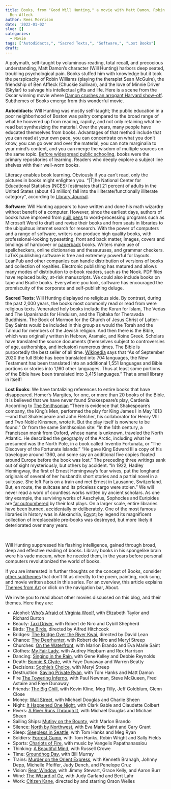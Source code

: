 ```yaml
---
title: Books, from "Good Will Hunting," a movie with Matt Damon, Robin Williams, and
  Ben Afleck
author: Rees Morrison
date: '2022-01-02'
slug: []
categories:
  - Movie
tags: ["Autodidacts,", "Sacred Texts,", "Software,", "Lost Books"]
draft: 
---
```


A polymath, self-taught by voluminous reading, total recall, and precocious understanding, Matt Damon’s character (Will Hunting) harbors deep seated, troubling psychological pain.  Books stuffed him with knowledge but it took the perspicacity of Robin Williams (playing the therapist Sean McGuire), the friendship of Ben Affleck (Chuckie Sullivan), and the love of Minnie Driver (Skylar) to salvage his intellectual gifts and life.  Here is a scene from the Oscar winning movie where [Damon crushes an arrogant Harvard show-off](https://www.youtube.com/watch?v=hIdsjNGCGz4).  Subthemes of Books emerge from this wonderful movie.

<!--more-->

**Autodidacts**:   Will Hunting was mostly self-taught; the public education in a poor neighborhood of Boston was paltry compared to the broad range of what he hoovered up from reading, rapidly, and not only retaining what he read but synthesizing the material.  Over the years, many people have educated themselves from books.  Advantages of that method include that you can read at your own pace, you can concentrate on what you don’t know, you can go over and over the material, you can note marginalia to your mind’s content, and you can merge the wisdom of multiple sources on the same topic.  [Before widespread public schooling](https://themesfromart.com/post/2022-01-02-books-from-still-life-with-books-a-painting-by-vincent-van-gogh/booksstill/), books were the primary repositories of learning.  Readers who deeply explore a subject line shelves with their well-worn books.

Literacy enables book learning.  Obviously if you can’t read, only the pictures in books might enlighten you.  “[T]he National Center for Educational Statistics (NCES) [estimates that] 21 percent of adults in the United States (about 43 million) fall into the illiterate/functionally illiterate category”, according to [Library Journal](https://www.libraryjournal.com/story/How-Serious-Is-Americas-Literacy-Problem).

**Software**:  Will Hunting appears to have written and done his math wizardry without benefit of a computer. However, since the earliest days, authors of books have improved from [quill pens](https://themesfromart.com/post/2022-01-01-books-from-the-author-to-her-book-a-poem-by-anne-bradstreet/booksbradstreet/) to word-processing programs such as Microsoft Word to draft and revise their books and from seats in libraries to the ubiquitous internet search for research.   With the power of computers and a range of software, writers can produce high quality books, with professional-looking typesetting, front and back matter, images, covers and bindings of hardcover or [paperback](https://themesfromart.com/post/2022-01-02-books-from-paperback-rider-by-the-beatles/bookspaperback/) books. Writers make use of spellcheckers, online dictionaries and thesauruses, and grammar checkers. LaTeX publishing software is free and extremely powerful for layouts.  LeanPub and other companies can handle distribution of versions of books and collection of royalties.  Electronic publishing has matured and allows many modes of distribution to e-book readers, such as the Nook.   PDF files have replaced bulky, at-risk manuscripts.  We could also include books on tape and Braille books. Everywhere you look, software has encouraged the promiscuity of the corporate and self-publishing deluge.

**Sacred Texts**:   Will Hunting displayed no religious side.  By contrast, during the past 2,000 years, the books most commonly read or read from were religious texts.  Venerated holy books include the Koran for Islam, The Vedas and The Upanishads for Hinduism, and the Tipitaka for Theravada Buddhism.  The Book of Mormon for the Church of Jesus Christ of Latter-Day Saints would be included in this group as would the Torah and the Talmud for members of the Jewish religion.  And then there is the Bible, which was originally written in Hebrew, Aramaic, and Koine Greek.  Scholars have translated the source documents (themselves subject to controversies of age, authorships, and inclusion) numerous times.  The Bible is purportedly the best seller of all time.   [Wikipedia](https://en.wikipedia.org/wiki/Bible_translations) says that “As of September 2020 the full Bible has been translated into 704 languages, the New Testament has been translated into an additional 1,551 languages and Bible portions or stories into 1,160 other languages. Thus at least some portions of the Bible have been translated into 3,415 languages.”  That a small library in itself!

**Lost Books**:  We have tantalizing references to entire books that have disappeared. Homer’s Margites, for one, or more than 20 books of the Bible.  It is believed that we have never found Shakespeare’s play, Cardenia.  According to [The Smithsonian](https://www.smithsonianmag.com/arts-culture/the-top-10-books-lost-to-time-83373197/) “There is evidence that Shakespeare’s company, the King’s Men, performed the play for King James I in May 1613—and that Shakespeare and John Fletcher, his collaborator for Henry VIII and Two Noble Kinsmen, wrote it. But the play itself is nowhere to be found.”  Or from the same Smithsonian site: “In the 14th century, a Franciscan monk from Oxford, whose name is unknown, traveled the North Atlantic.  He described the geography of the Arctic, including what he presumed was the North Pole, in a book called Inventio Fortunata, or “The Discovery of the Fortunate Islands.” “He gave King Edward III a copy of his travelogue around 1360, and some say an additional five copies floated around Europe before the book was lost.”   The preceding three writings sank out of sight mysteriously, but others by accident.  “In 1922, Hadley Hemingway, the first of Ernest Hemingway’s four wives, put the longhand originals of several of her husband’s short stories and a partial novel in a suitcase. She left Paris on a train and met Ernest in Lausanne, Switzerland. But, en route, the suitcase and its priceless cargo were stolen.”  We will never read a word of countless works written by ancient scholars.  As one tiny example, the surviving works of Aeschylus, Sophocles and Euripides are [far outnumbered]( https://www.bloomsbury.com/us/lost-plays-of-greek-tragedy-volume-2-9781474276498/) by their lost plays. On a larger scale, entire libraries have been burned, accidentally or deliberately.  One of the most famous libraries in history was in Alexandria, Egypt; by legend its magnificent collection of irreplaceable pre-books was destroyed, but more likely it deteriorated over many years.

&nbsp;

Will Hunting suppressed his flashing intelligence, gained through broad, deep and effective reading of books.  Library books in his spongelike brain were his vade mecum, when he needed them, in the years before personal computers revolutionized the world of books.  

If you are interested in further thoughts on the concept of Books, consider [other subthemes](https://themesfromart.com/post/2022-01-02-books-additional-subthemes/booksaddl/) that don’t fit as directly to the poem, painting, rock song, and movie written about in this series.  For an overview, this article explains [Themes from Art](http://bit.ly/3sRXopI) or click on the navigation bar, About.

We invite you to read about other movies discussed on this blog, and their themes.  Here they are: 

* Alcohol: [Who’s Afraid of Virginia Woolf](https://themesfromart.com/post/2021-02-03-alcohol-woolf-nichols/alcoholwoolfnichols/), with Elizabeth Taylor and Richard Burton
* Beauty: [Taxi Driver](https://themesfromart.com/post/2021-04-21-beauty-taxi-driver-a-movie-with-robert-de-niro-and-cybill-shepherd/beautytaxi/), with Robert de Niro and Cybill Shepherd
* Birds: [The Birds](https://themesfromart.com/post/2021-06-07-birds-the-birds-a-movie-directed-by-alfred-hitchcock/birdsthebirds/), directed by Alfred Hitchcock
* Bridges: [The Bridge Over the River Kwai](https://themesfromart.com/post/2021-07-26-bridges-from-bridge-over-troubled-waters-a-song-by-simon-garfunkel/bridgestroubled/), directed by David Lean
* Chance: [The Deerhunter](https://themesfromart.com/post/2021-03-14-chancewinner/chancewinner/), with Robert de Niro and Meryl Streep
* Churches: [On the Waterfront](https://themesfromart.com/post/2021-05-21-churches-from-on-the-waterfront-a-movie-with-marlon-brando/churcheswaterfront/), with Marlon Brando and Eva Marie Saint
* Clothes: [My Fair Lady](https://themesfromart.com/post/2021-08-30-clothes-from-my-fair-lady-a-movie-starring-audrey-hepburn/clothesfair/), with Audrey Hepburn and Rex Harrison
* Dancing: [Singing in the Rain](https://themesfromart.com/post/2021-09-10-dancing-from-singin-in-the-rain-a-movie-starring-gene-kelley-and-debbie-reynolds/dancingrain/), with Gene Kelley and Debbie Reynolds
* Death: [Bonnie & Clyde](https://themesfromart.com/post/2021-05-03-death-from-bonnie-clyde-a-movie-starring-warren-beatty-and-faye-dunaway/deathbonnie/), with Faye Dunaway and Warren Beatty
* Decisions: [Sophie’s Choice](https://themesfromart.com/post/2021-02-08-decisions-sophie-s-choice-with-meryl-streep/decisionssophies/), with Meryl Streep
* Destruction: [Saving Private Ryan](https://themesfromart.com/post/2021-02-18-destruction-saving-private-ryan-a-movie-by-steven-spielberg/destructionsaving/), with Tom Hanks and Matt Damon
* Fire [The Towering Inferno](https://themesfromart.com/post/2021-12-17-fire-from-the-towering-inferno-a-film-with-paul-newman-steve-mcqueen-fred-astaire-and-faye-dunaway/firetowering/), with Paul Newman, Steve McQueen, Fred Astaire and Faye Dunaway
* Friends: [The Big Chill](https://themesfromart.com/post/2021-06-20-friends-the-big-chill-a-movied-directed-by-lawrence-kasdan/friendschill/), with Kevin Kline, Meg Tilly, Jeff Goldblum, Glenn Close
* Money: [Wall Street](https://themesfromart.com/post/2021-10-15-money-from-wall-street-a-movie-starring-michael-douglas-and-michael-sheen/moneywall/), with Michael Douglas and Charlie Sheen
* Night: [It Happened One Night](https://themesfromart.com/post/2021-11-05-night-from-it-happened-one-night-a-movie-starring-clark-gable-and-claudette-colbert/nighthappened/), with Clark Gable and Claudette Colbert
* Rivers: [A River Runs Through It](https://themesfromart.com/post/2021-10-02-rivers-from-a-river-runs-through-it-a-movie-by-robert-redford-starring-brad-pitt/riversruns/), with Michael Douglas and Michael Sheen
* Sailing Ships: [Mutiny on the Bounty](https://themesfromart.com/post/2021-06-26-sailing-ships-mutiny-on-the-bounty-a-movie-with/sailingshipsmutiny/), with Marlon Brando
* Silence: [North by Northwest](https://themesfromart.com/post/silencenorthwest/), with Eva Marie Saint and Cary Grant
* Sleep: [Sleepless in Seattle](https://themesfromart.com/post/2021-09-22-sleep-from-sleepless-in-seattle-a-movie-starring-tom-hanks-and-meg-ryan/sleepsleepless/), with Tom Hanks and Meg Ryan
* Soldiers: [Forrest Gump](https://themesfromart.com/post/2021-08-02-soldiers-from-forrest-gump-a-movie-starring-tom-hanks/soldiersgump/), with Tom Hanks, Robin Wright and Sally Fields
* Sports: [Chariots of Fire](https://themesfromart.com/post/2021-07-12-sports-from-chariots-of-fire-a-movie-about-the-1924-olypics/sportschariots/), with music by Vangelis Papathanassiou
* Thinking: [A Beautiful Mind](https://themesfromart.com/post/2021-11-22-thinking-from-a-beautiful-mind-a-movie-starring-russell-crowe/thinkingmind/), with Russell Crowe
* Time: [Groundhog Day](https://themesfromart.com/post/2021-03-08-time-from-groundhog-day-starring-bill-murray/timegroundhog/), with Bill Murray
* Trains: [Murder on the Orient Express](https://themesfromart.com/post/2021-05-10-trains-from-murder-on-the-orient-express-a-movie-directed-by-sidney-lumet/trainsorient/), with Kenneth Branagh, Johnny Depp, Michelle Pfeiffer, Judy Dench, and Penelope Cruz
* Vision: [Rear Window](https://themesfromart.com/post/2021-12-03-vision-from-rear-window-by-alfred-hitchcock-with-jimmy-stewart-and-grace-kelly/visionrear/), with Jimmy Stewart, Grace Kelly, and Aaron Burr
* Wind: [The Wizard of Oz](https://themesfromart.com/post/2021-08-12-wind-from-the-wizard-of-oz-a-movie-with-judy-garland/windoz/), with Judy Garland and Bert Lahr 
* Work: [Citizen Kane](https://themesfromart.com/post/2021-02-26-workkane/workkane/), directed by and starring Orson Welles

